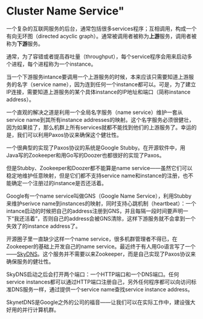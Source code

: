 # Cluster Name Service"

一个复杂的互联网服务的后台，通常包括很多services程序；互相调用，构成一个有向无环图（directed acyclic graph）。通常被调用者被称为**上游**服务，调用者被称为**下游**服务。

通常，为了容错或者提高吞吐量（throughput），每个service程序会用来启动多个进程，每个进程称为一个instance。

当一个下游服务intance要调用一个上游服务的时候，本来应该只需要知道上游服务的名字（service name），因为连到任何一个instance都可以。可是，为了建立IP连接，需要知道上游服务的某个具体instance的IP地址和端口（简称instance address）。

一个直观的解决之道是利用一个全局名字服务（name service）维护一套从service name到其所有instance addresses的映射。这个名字服务必须很健壮，因为如果挂了，那么机群上所有services就都不能找到他们的上游服务了。幸运的是，我们可以利用Paxos协议来确保这个健壮性。

一个很典型的实现了Paxos协议的系统是Google Stubby。在开源软件中，用Java写的Zookeeper和用Go写的Doozer也都很好的实现了Paxos。

但是Stubby、Zookeeper和Doozer都不能算是name service——虽然它们可以稳定地维护任意映射，但是它们都不支持service name和instance的注册，也不能确定一个注册过的instance是否还活着。

Google有一个name service叫做GNS（Google Name Service），利用Stubby来维护serivce name到instances的映射，同时支持心跳机制（heartbeat）：一个intance启动的时候把自己的address注册到GNS，并且每隔一段时间要声明一下“我还活着”，否则自己的address会被GNS清除，这样下游服务就不会拿到一个失效了的instance address了。

开源圈子里一直缺少这样一个name service，很多机群管理者不得已，在Zookeeper的基础上开发自己的name service。最近终于有人用Go语言写了一个——[SkyDNS](https://github.com/skynetservices/skydns)。这个服务并不需要以来Zookeeper，而是自己实现了Paxos协议来确保服务的健壮性。

SkyDNS启动之后会打开两个端口：一个HTTP端口和一个DNS端口。任何service instances都可以通过HTTP端口注册自己，另外任何程序都可以向访问标准DNS服务一样，通过提供一个service name查找service instance address。

SkynetDNS是Google之外的公司的福音——让我们可以在实际工作中，建设强大好用的并行计算机群。

